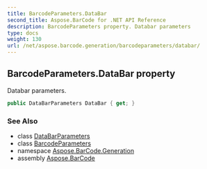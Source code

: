 ```yaml
---
title: BarcodeParameters.DataBar
second_title: Aspose.BarCode for .NET API Reference
description: BarcodeParameters property. Databar parameters
type: docs
weight: 130
url: /net/aspose.barcode.generation/barcodeparameters/databar/
---
```

## BarcodeParameters.DataBar property

Databar parameters.

```csharp
public DataBarParameters DataBar { get; }
```

### See Also

* class [DataBarParameters](../../databarparameters/)
* class [BarcodeParameters](../)
* namespace [Aspose.BarCode.Generation](../../../aspose.barcode.generation/)
* assembly [Aspose.BarCode](../../../)


